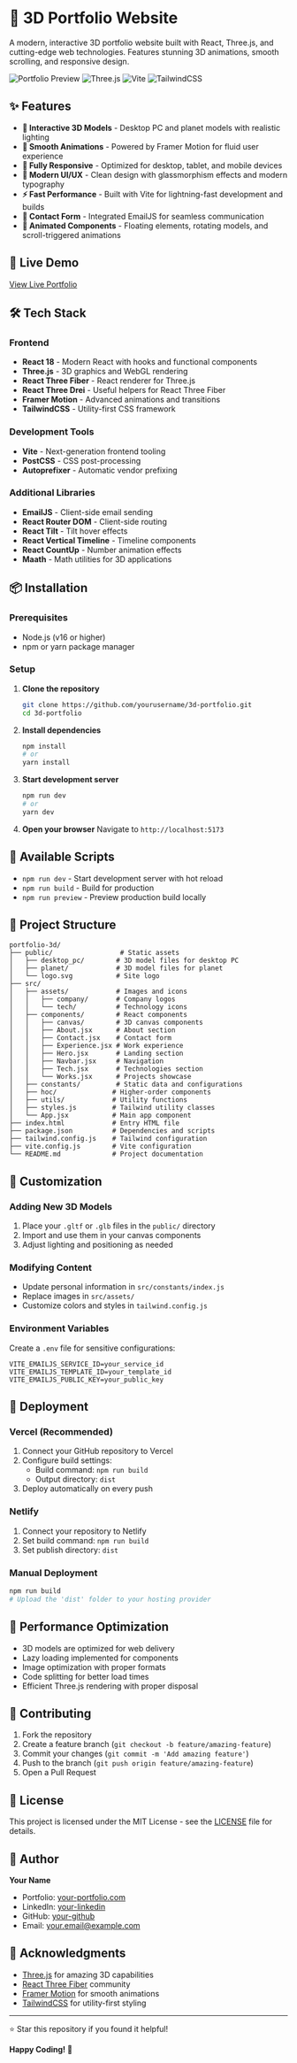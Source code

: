 # 🌟 3D Portfolio Website

A modern, interactive 3D portfolio website built with React, Three.js, and cutting-edge web technologies. Features stunning 3D animations, smooth scrolling, and responsive design.

![Portfolio Preview](https://img.shields.io/badge/React-18.2.0-blue?style=for-the-badge&logo=react)
![Three.js](https://img.shields.io/badge/Three.js-0.155.0-green?style=for-the-badge&logo=three.js)
![Vite](https://img.shields.io/badge/Vite-4.4.5-purple?style=for-the-badge&logo=vite)
![TailwindCSS](https://img.shields.io/badge/TailwindCSS-3.3.3-blue?style=for-the-badge&logo=tailwindcss)

## ✨ Features

- **🎨 Interactive 3D Models** - Desktop PC and planet models with realistic lighting
- **🌟 Smooth Animations** - Powered by Framer Motion for fluid user experience
- **📱 Fully Responsive** - Optimized for desktop, tablet, and mobile devices
- **🎯 Modern UI/UX** - Clean design with glassmorphism effects and modern typography
- **⚡ Fast Performance** - Built with Vite for lightning-fast development and builds
- **📧 Contact Form** - Integrated EmailJS for seamless communication
- **🔄 Animated Components** - Floating elements, rotating models, and scroll-triggered animations

## 🚀 Live Demo

[View Live Portfolio](your-portfolio-url.com) <!-- Replace with your actual URL -->

## 🛠️ Tech Stack

### Frontend
- **React 18** - Modern React with hooks and functional components
- **Three.js** - 3D graphics and WebGL rendering
- **React Three Fiber** - React renderer for Three.js
- **React Three Drei** - Useful helpers for React Three Fiber
- **Framer Motion** - Advanced animations and transitions
- **TailwindCSS** - Utility-first CSS framework

### Development Tools
- **Vite** - Next-generation frontend tooling
- **PostCSS** - CSS post-processing
- **Autoprefixer** - Automatic vendor prefixing

### Additional Libraries
- **EmailJS** - Client-side email sending
- **React Router DOM** - Client-side routing
- **React Tilt** - Tilt hover effects
- **React Vertical Timeline** - Timeline components
- **React CountUp** - Number animation effects
- **Maath** - Math utilities for 3D applications

## 📦 Installation

### Prerequisites
- Node.js (v16 or higher)
- npm or yarn package manager

### Setup
1. **Clone the repository**
   ```bash
   git clone https://github.com/yourusername/3d-portfolio.git
   cd 3d-portfolio
   ```

2. **Install dependencies**
   ```bash
   npm install
   # or
   yarn install
   ```

3. **Start development server**
   ```bash
   npm run dev
   # or
   yarn dev
   ```

4. **Open your browser**
   Navigate to `http://localhost:5173`

## 🔧 Available Scripts

- `npm run dev` - Start development server with hot reload
- `npm run build` - Build for production
- `npm run preview` - Preview production build locally

## 📁 Project Structure

```
portfolio-3d/
├── public/                 # Static assets
│   ├── desktop_pc/        # 3D model files for desktop PC
│   ├── planet/            # 3D model files for planet
│   └── logo.svg           # Site logo
├── src/
│   ├── assets/            # Images and icons
│   │   ├── company/       # Company logos
│   │   └── tech/          # Technology icons
│   ├── components/        # React components
│   │   ├── canvas/        # 3D canvas components
│   │   ├── About.jsx      # About section
│   │   ├── Contact.jsx    # Contact form
│   │   ├── Experience.jsx # Work experience
│   │   ├── Hero.jsx       # Landing section
│   │   ├── Navbar.jsx     # Navigation
│   │   ├── Tech.jsx       # Technologies section
│   │   └── Works.jsx      # Projects showcase
│   ├── constants/         # Static data and configurations
│   ├── hoc/              # Higher-order components
│   ├── utils/            # Utility functions
│   ├── styles.js         # Tailwind utility classes
│   └── App.jsx           # Main app component
├── index.html            # Entry HTML file
├── package.json          # Dependencies and scripts
├── tailwind.config.js    # Tailwind configuration
├── vite.config.js        # Vite configuration
└── README.md             # Project documentation
```

## 🎨 Customization

### Adding New 3D Models
1. Place your `.gltf` or `.glb` files in the `public/` directory
2. Import and use them in your canvas components
3. Adjust lighting and positioning as needed

### Modifying Content
- Update personal information in `src/constants/index.js`
- Replace images in `src/assets/`
- Customize colors and styles in `tailwind.config.js`

### Environment Variables
Create a `.env` file for sensitive configurations:
```env
VITE_EMAILJS_SERVICE_ID=your_service_id
VITE_EMAILJS_TEMPLATE_ID=your_template_id
VITE_EMAILJS_PUBLIC_KEY=your_public_key
```

## 🚀 Deployment

### Vercel (Recommended)
1. Connect your GitHub repository to Vercel
2. Configure build settings:
   - Build command: `npm run build`
   - Output directory: `dist`
3. Deploy automatically on every push

### Netlify
1. Connect your repository to Netlify
2. Set build command: `npm run build`
3. Set publish directory: `dist`

### Manual Deployment
```bash
npm run build
# Upload the 'dist' folder to your hosting provider
```

## 🎯 Performance Optimization

- 3D models are optimized for web delivery
- Lazy loading implemented for components
- Image optimization with proper formats
- Code splitting for better load times
- Efficient Three.js rendering with proper disposal

## 🤝 Contributing

1. Fork the repository
2. Create a feature branch (`git checkout -b feature/amazing-feature`)
3. Commit your changes (`git commit -m 'Add amazing feature'`)
4. Push to the branch (`git push origin feature/amazing-feature`)
5. Open a Pull Request

## 📄 License

This project is licensed under the MIT License - see the [LICENSE](LICENSE) file for details.

## 👤 Author

**Your Name** <!-- Replace with your name -->
- Portfolio: [your-portfolio.com](ameen-showcase.netlify.app)
- LinkedIn: [your-linkedin](https://linkedin.com/in/ameen-pk)
- GitHub: [your-github](https://github.com/ami-inn)
- Email: your.email@example.com

## 🙏 Acknowledgments

- [Three.js](https://threejs.org/) for amazing 3D capabilities
- [React Three Fiber](https://docs.pmnd.rs/react-three-fiber) community
- [Framer Motion](https://www.framer.com/motion/) for smooth animations
- [TailwindCSS](https://tailwindcss.com/) for utility-first styling

---

⭐ Star this repository if you found it helpful!

**Happy Coding! 🚀**
